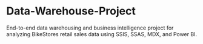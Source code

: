 # Data-Warehouse-Project
End-to-end data warehousing and business intelligence project for analyzing BikeStores retail sales data using SSIS, SSAS, MDX, and Power BI. 
